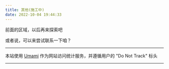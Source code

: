 ```yaml
---
title: 其他(施工中)
date: 2022-10-04 19:44:33
---
```


前面的区域，以后再来探索吧

或者说，可以来尝试联系一下咱？

---

本站使用 [Umami](https://umami.is) 作为网站访问统计服务，并遵循用户的 "Do Not Track" 标头

---

<!-- 正在播放 [【小缘】愛言葉Ⅱ piano.ver）](https://music.163.com/song?id=435872450) -->
